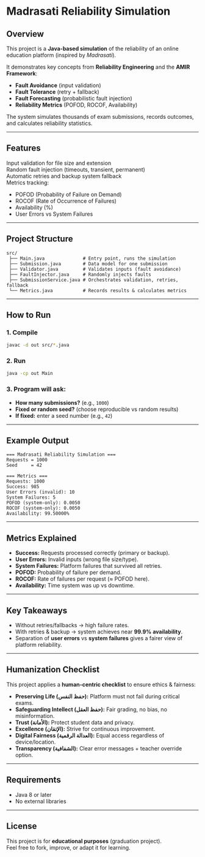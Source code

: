 #  Madrasati Reliability Simulation

##  Overview
This project is a **Java-based simulation** of the reliability of an online education platform (inspired by *Madrasati*).  

It demonstrates key concepts from **Reliability Engineering** and the **AMIR Framework**:
- **Fault Avoidance** (input validation)  
- **Fault Tolerance** (retry + fallback)  
- **Fault Forecasting** (probabilistic fault injection)  
- **Reliability Metrics** (POFOD, ROCOF, Availability)

The system simulates thousands of exam submissions, records outcomes, and calculates reliability statistics.

---

##  Features
 Input validation for file size and extension  
 Random fault injection (timeouts, transient, permanent)  
 Automatic retries and backup system fallback  
 Metrics tracking:
- POFOD (Probability of Failure on Demand)  
- ROCOF (Rate of Occurrence of Failures)  
- Availability (%)  
- User Errors vs System Failures  

---

##  Project Structure
```
src/
 ├── Main.java              # Entry point, runs the simulation
 ├── Submission.java        # Data model for one submission
 ├── Validator.java         # Validates inputs (fault avoidance)
 ├── FaultInjector.java     # Randomly injects faults
 ├── SubmissionService.java # Orchestrates validation, retries, fallback
 └── Metrics.java           # Records results & calculates metrics
```

---

##  How to Run
### 1. Compile
```bash
javac -d out src/*.java
```

### 2. Run
```bash
java -cp out Main
```

### 3. Program will ask:
- **How many submissions?** (e.g., `1000`)  
- **Fixed or random seed?** (choose reproducible vs random results)  
- **If fixed:** enter a seed number (e.g., `42`)  

---

##  Example Output
```
=== Madrasati Reliability Simulation ===
Requests = 1000
Seed     = 42

=== Metrics ===
Requests: 1000
Success: 985
User Errors (invalid): 10
System Failures: 5
POFOD (system-only): 0.0050
ROCOF (system-only): 0.0050
Availability: 99.50000%
```

---

##  Metrics Explained
- **Success:** Requests processed correctly (primary or backup).  
- **User Errors:** Invalid inputs (wrong file size/type).  
- **System Failures:** Platform failures that survived all retries.  
- **POFOD:** Probability of failure per demand.  
- **ROCOF:** Rate of failures per request (≈ POFOD here).  
- **Availability:** Time system was up vs downtime.  

---

##  Key Takeaways
- Without retries/fallbacks → high failure rates.  
- With retries & backup → system achieves near **99.9% availability**.  
- Separation of **user errors** vs **system failures** gives a fairer view of platform reliability.  

---

##  Humanization Checklist
This project applies a **human-centric checklist** to ensure ethics & fairness:

- **Preserving Life (حفظ النفس):** Platform must not fail during critical exams.  
- **Safeguarding Intellect (حفظ العقل):** Fair grading, no bias, no misinformation.  
- **Trust (الأمانة):** Protect student data and privacy.  
- **Excellence (الإتقان):** Strive for continuous improvement.  
- **Digital Fairness (العدالة الرقمية):** Equal access regardless of device/location.  
- **Transparency (الشفافية):** Clear error messages + teacher override option.  

---

##  Requirements
- Java 8 or later  
- No external libraries  

---

##  License
This project is for **educational purposes** (graduation project).  
Feel free to fork, improve, or adapt it for learning.  
#
